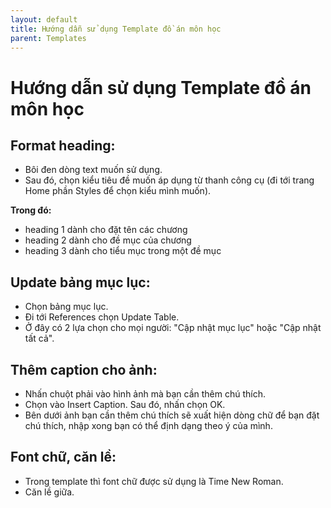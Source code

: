 ```yaml
---
layout: default
title: Hướng dẫn sử dụng Template đồ án môn học
parent: Templates
---
```

# Hướng dẫn sử dụng Template đồ án môn học


## Format heading:
- Bôi đen dòng text muốn sử dụng.
- Sau đó, chọn kiểu tiêu đề muốn áp dụng từ thanh công cụ (đi tới trang Home phần Styles để chọn kiểu mình muốn).

**Trong đó:**
- heading 1 dành cho đặt tên các chương
- heading 2 dành cho đề mục của chương
- heading 3 dành cho tiểu mục trong một đề mục

## Update bảng mục lục:
- Chọn bảng mục lục.
- Đi tới References chọn Update Table.
- Ở đây có 2 lựa chọn cho mọi người: "Cập nhật mục lục" hoặc "Cập nhật tất cả".

## Thêm caption cho ảnh:
- Nhấn chuột phải vào hình ảnh mà bạn cần thêm chú thích.
- Chọn vào Insert Caption. Sau đó, nhấn chọn OK.
- Bên dưới ảnh bạn cần thêm chú thích sẽ xuất hiện dòng chữ để bạn đặt chú thích, nhập xong bạn có thể định dạng theo ý của mình.

## Font chữ, căn lề:
- Trong template thì font chữ được sử dụng là Time New Roman.
- Căn lề giữa.